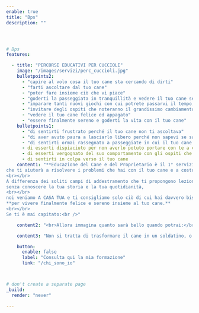 ```yaml
---
enable: true
title: "Bps"
description: ""




# Bps
features:

  - title: "PERCORSI EDUCATIVI PER CUCCIOLI"
    image: "/images/servizi/perc_cuccioli.jpg"
    bulletpoints2:
      - "capire al volo cosa il tuo cane sta cercando di dirti"
      - "farti ascoltare dal tuo cane"
      - "poter fare insieme ciò che vi piace"
      - "goderti la passeggiata in tranquillità e vedere il tuo cane sereno e felice"
      - "imparare tanti nuovi giochi con cui potrete passarvi il tempo, anche in casa"
      - "invitare degli ospiti che noteranno il grandissimo cambiamento nel comportamento del tuo cane."
      - "vedere il tuo cane felice ed appagato"
      - "essere finalmente sereno e goderti la vita con il tuo cane"
    bulletpoints1:
      - "di sentirti frustrato perché il tuo cane non ti ascoltava"
      - "di aver avuto paura a lasciarlo libero perché non sapevi se sarebbe tornato al richiamo"
      - "di sentirti ormai rassegnato a passeggiate in cui il tuo cane tira costantemente al guinzaglio"
      - di esserti dispiaciuto per non averlo potuto portare con te a causa della sua agitazione
      - di esserti vergognato del suo comportamento con gli ospiti che entravano in casa
      - di sentirti in colpa verso il tuo cane
    content1: "**Educazione del Cane e del Proprietario è il 1° servizio di consulenza cinofila altamente personalizzata** 
che ti aiuterà a risolvere i problemi che hai con il tuo cane e a costruire con lui una fantastica relazione.
<br></br>
A differenza dei soliti campi di addestramento che ti propongono lezioni preconfezionate senza realmente chiedersi quali sono i bisogni tuoi e del tuo cane, 
senza conoscere la tua storia e la tua quotidianità,
<br></br>
noi veniamo A CASA TUA e ti consigliamo solo ciò di cui hai davvero bisogno 
**per vivere finalmente felice e sereno insieme al tuo cane.**
<br></br>
Se ti è mai capitato:<br />"

    content2: "<br>Allora immagina quanto sarà bello quando potrai:</br>"

    content3: "Non si tratta di trasformare il cane in un soldatino, o di insegnargli chissà quali strani trucchi da circo, ma solo di **migliorare la vostra comunicazione in modo che possiate risolvere i vostri problemi quotidiani ed essere felici insieme.**"

    button:
      enable: false
      label: "Consulta qui la mia formazione"
      link: "/chi_sono_io"



# don't create a separate page
_build:
  render: "never"

---
```

